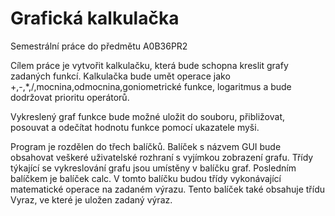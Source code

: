 Grafická kalkulačka
========

Semestrální práce do předmětu A0B36PR2

Cílem práce je vytvořit kalkulačku, která bude schopna kreslit grafy zadaných funkcí. 
Kalkulačka bude umět operace jako +,-,*,/,mocnina,odmocnina,goniometrické funkce, logaritmus 
a bude dodržovat prioritu operátorů. 

Vykreslený graf funkce bude možné uložit do souboru, přibližovat, posouvat a odečítat hodnotu 
funkce pomocí ukazatele myši.

Program je rozdělen do třech balíčků. Balíček s názvem GUI bude obsahovat veškeré uživatelské 
rozhraní s vyjímkou zobrazení grafu. Třídy týkající se vykreslování grafu jsou umístěny v balíčku graf.
Posledním balíčkem je balíček calc. V tomto balíčku budou třídy vykonávající matematické operace na zadaném 
výrazu. Tento balíček také obsahuje třídu Vyraz, ve které je uložen zadaný výraz.
